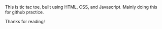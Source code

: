 This is tic tac toe, built using HTML, CSS, and Javascript.  Mainly doing this for github practice.

Thanks for reading!
